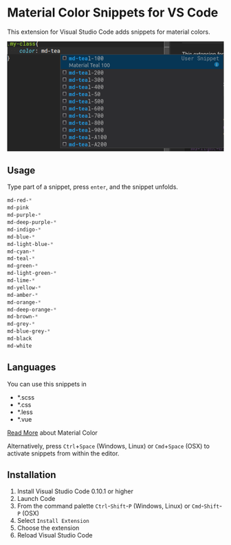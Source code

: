 # Material Color Snippets for VS Code

This extension for Visual Studio Code adds snippets for material colors.

![Material Color Example](images/example.png)

## Usage
Type part of a snippet, press `enter`, and the snippet unfolds.

```css
md-red-*
md-pink
md-purple-*
md-deep-purple-*
md-indigo-*
md-blue-*
md-light-blue-*
md-cyan-*
md-teal-*
md-green-*
md-light-green-*
md-lime-*
md-yellow-*
md-amber-*
md-orange-*
md-deep-orange-*
md-brown-*
md-grey-*
md-blue-grey-*
md-black
md-white
```

## Languages

You can use this snippets in
- *.scss
- *.css
- *.less
- *.vue

[Read More](https://material.google.com/style/color.html) about Material Color

Alternatively, press `Ctrl`+`Space` (Windows, Linux) or `Cmd`+`Space` (OSX) to activate snippets from within the editor.

## Installation

1. Install Visual Studio Code 0.10.1 or higher
2. Launch Code
3. From the command palette `Ctrl`-`Shift`-`P` (Windows, Linux) or `Cmd`-`Shift`-`P` (OSX)
4. Select `Install Extension`
5. Choose the extension
6. Reload Visual Studio Code
